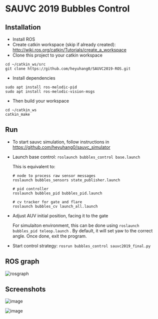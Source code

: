 # SAUVC 2019 Bubbles Control

## Installation

* Install ROS
* Create catkin workspace (skip if already created): http://wiki.ros.org/catkin/Tutorials/create_a_workspace
* Clone this project to your catkin workspace
```
cd ~/catkin_ws/src
git clone https://github.com/heyuhang0/SAUVC2019-ROS.git
```
* Install dependencies
```
sudo apt install ros-melodic-pid
sudo apt install ros-melodic-vision-msgs
```
* Then build your workspace
```
cd ~/catkin_ws
catkin_make
```

## Run

* To start sauvc simulation, follow instructions in https://github.com/heyuhang0/sauvc_simulator

* Launch base control: `roslaunch bubbles_control base.launch`

    This is equivalent to:
    ```
    # node to process raw sensor messages
    roslaunch bubbles_sensors state_publisher.launch

    # pid controller
    roslaunch bubbles_pid bubbles_pid.launch

    # cv tracker for gate and flare
    roslaunch bubbles_cv launch_all.launch
    ```

* Adjust AUV initial position, facing it to the gate

    For simulaiton environment, this can be done using `roslaunch bubbles_pid teleop.launch` . By default, it will set yaw to the correct angle. Once done, exit the program.

* Start control strategy: `rosrun bubbles_control sauvc2019_final.py`

## ROS graph
![rosgraph](https://user-images.githubusercontent.com/10456378/72127390-721a3b00-33aa-11ea-93ad-5f78dc28fd2e.png)

## Screenshots
![image](https://user-images.githubusercontent.com/10456378/72126508-52354800-33a7-11ea-91c5-76d825bf73ca.png)

![image](https://user-images.githubusercontent.com/10456378/72126566-80b32300-33a7-11ea-96dd-a57d90d450eb.png)
